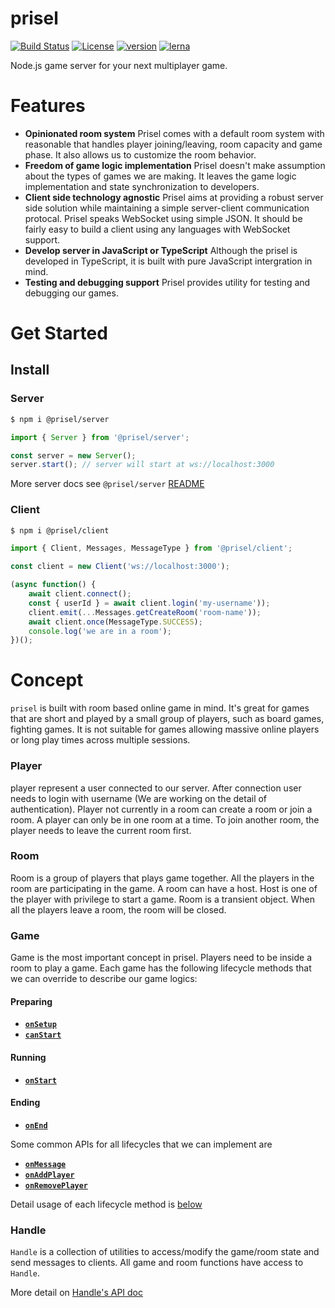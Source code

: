 # prisel

[![Build Status](https://travis-ci.org/SeawolvesAtCali/prisel.svg?branch=master)](https://travis-ci.org/SeawolvesAtCali/prisel)
[![License](https://img.shields.io/npm/l/@prisel/server.svg)](https://www.npmjs.com/package/@prisel/server)
[![version](https://img.shields.io/npm/v/@prisel/server.svg)](https://www.npmjs.com/package/@prisel/server)
[![lerna](https://img.shields.io/badge/maintained%20with-lerna-cc00ff.svg)](https://lernajs.io/)

Node.js game server for your next multiplayer game.

# Features

-   **Opinionated room system** Prisel comes with a default room system with reasonable that handles
    player joining/leaving, room capacity and game phase. It also allows us to customize the room
    behavior.
-   **Freedom of game logic implementation** Prisel doesn't make assumption about the types of games
    we are making. It leaves the game logic implementation and state synchronization to developers.
-   **Client side technology agnostic** Prisel aims at providing a robust server side solution while
    maintaining a simple server-client communication protocal. Prisel speaks WebSocket using simple
    JSON. It should be fairly easy to build a client using any languages with WebSocket support.
-   **Develop server in JavaScript or TypeScript** Although the prisel is developed in TypeScript,
    it is built with pure JavaScript intergration in mind.
-   **Testing and debugging support** Prisel provides utility for testing and debugging our games.

# Get Started

## Install

### Server

```bash
$ npm i @prisel/server
```

```javascript
import { Server } from '@prisel/server';

const server = new Server();
server.start(); // server will start at ws://localhost:3000
```

More server docs see `@prisel/server`
[README](https://github.com/SeawolvesAtCali/prisel/tree/master/packages/server)

### Client

```bash
$ npm i @prisel/client
```

```javascript
import { Client, Messages, MessageType } from '@prisel/client';

const client = new Client('ws://localhost:3000');

(async function() {
    await client.connect();
    const { userId } = await client.login('my-username'));
    client.emit(...Messages.getCreateRoom('room-name'));
    await client.once(MessageType.SUCCESS);
    console.log('we are in a room');
})();
```

# Concept

`prisel` is built with room based online game in mind. It's great for games that are short and
played by a small group of players, such as board games, fighting games. It is not suitable for
games allowing massive online players or long play times across multiple sessions.

### Player

player represent a user connected to our server. After connection user needs to login with username
(We are working on the detail of authentication). Player not currently in a room can create a room
or join a room. A player can only be in one room at a time. To join another room, the player needs
to leave the current room first.

### Room

Room is a group of players that plays game together. All the players in the room are participating
in the game. A room can have a host. Host is one of the player with privilege to start a game. Room
is a transient object. When all the players leave a room, the room will be closed.

### Game

Game is the most important concept in prisel. Players need to be inside a room to play a game. Each
game has the following lifecycle methods that we can override to describe our game logics:

#### Preparing

-   [**`onSetup`**](docs/API.md#onsetup-handle--object)
-   [**`canStart`**](docs/API.md#canstart-handle--boolean)

#### Running

-   [**`onStart`**](docs/API.md#onstart-handle--void)

#### Ending

-   [**`onEnd`**](docs/API.md#onend-handle--void)

Some common APIs for all lifecycles that we can implement are

-   [**`onMessage`**](docs/API.md#onmessage-handle-player-data--void)
-   [**`onAddPlayer`**](docs/API.md#onaddplayer-handle-player--void)
-   [**`onRemovePlayer`**](docs/API.md#onremoveplayer-handle-player--void)

Detail usage of each lifecycle method is [below](#game-1)

### Handle

`Handle` is a collection of utilities to access/modify the game/room state and send messages to
clients. All game and room functions have access to `Handle`.

More detail on [Handle's API doc](docs/API.md#handle)
